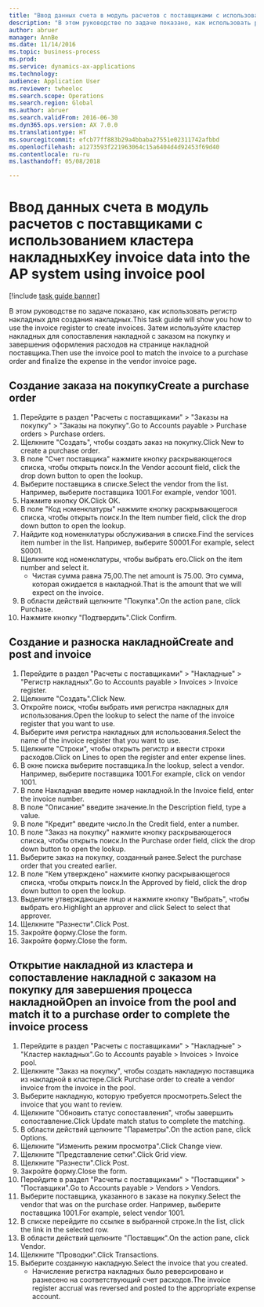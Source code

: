 ```yaml
--- 
title: "Ввод данных счета в модуль расчетов с поставщиками с использованием кластера накладных"
description: "В этом руководстве по задаче показано, как использовать регистр накладных для создания накладных."
author: abruer
manager: AnnBe
ms.date: 11/14/2016
ms.topic: business-process
ms.prod: 
ms.service: dynamics-ax-applications
ms.technology: 
audience: Application User
ms.reviewer: twheeloc
ms.search.scope: Operations
ms.search.region: Global
ms.author: abruer
ms.search.validFrom: 2016-06-30
ms.dyn365.ops.version: AX 7.0.0
ms.translationtype: HT
ms.sourcegitcommit: efcb77ff883b29a4bbaba27551e02311742afbbd
ms.openlocfilehash: a1273593f221963064c15a6404d4d92453f69d40
ms.contentlocale: ru-ru
ms.lasthandoff: 05/08/2018

---
```

# <a name="key-invoice-data-into-the-ap-system-using-invoice-pool"></a><span data-ttu-id="52e13-103">Ввод данных счета в модуль расчетов с поставщиками с использованием кластера накладных</span><span class="sxs-lookup"><span data-stu-id="52e13-103">Key invoice data into the AP system using invoice pool</span></span>

[!include [task guide banner](../../includes/task-guide-banner.md)]

<span data-ttu-id="52e13-104">В этом руководстве по задаче показано, как использовать регистр накладных для создания накладных.</span><span class="sxs-lookup"><span data-stu-id="52e13-104">This task guide will show you how to use the invoice register to create invoices.</span></span>  <span data-ttu-id="52e13-105">Затем используйте кластер накладных для сопоставления накладной с заказом на покупку и завершения оформления расходов на странице накладной поставщика.</span><span class="sxs-lookup"><span data-stu-id="52e13-105">Then use the invoice pool to match the invoice to a purchase order and finalize the expense in the vendor invoice page.</span></span>


## <a name="create-a-purchase-order"></a><span data-ttu-id="52e13-106">Создание заказа на покупку</span><span class="sxs-lookup"><span data-stu-id="52e13-106">Create a purchase order</span></span>
1. <span data-ttu-id="52e13-107">Перейдите в раздел "Расчеты с поставщиками" > "Заказы на покупку" > "Заказы на покупку".</span><span class="sxs-lookup"><span data-stu-id="52e13-107">Go to Accounts payable > Purchase orders > Purchase orders.</span></span>
2. <span data-ttu-id="52e13-108">Щелкните "Создать", чтобы создать заказ на покупку.</span><span class="sxs-lookup"><span data-stu-id="52e13-108">Click New to create a purchase order.</span></span>
3. <span data-ttu-id="52e13-109">В поле "Счет поставщика" нажмите кнопку раскрывающегося списка, чтобы открыть поиск.</span><span class="sxs-lookup"><span data-stu-id="52e13-109">In the Vendor account field, click the drop down button to open the lookup.</span></span>
4. <span data-ttu-id="52e13-110">Выберите поставщика в списке.</span><span class="sxs-lookup"><span data-stu-id="52e13-110">Select the vendor from the list.</span></span> <span data-ttu-id="52e13-111">Например, выберите поставщика 1001.</span><span class="sxs-lookup"><span data-stu-id="52e13-111">For example, vendor 1001.</span></span>
5. <span data-ttu-id="52e13-112">Нажмите кнопку OK.</span><span class="sxs-lookup"><span data-stu-id="52e13-112">Click OK.</span></span>
6. <span data-ttu-id="52e13-113">В поле "Код номенклатуры" нажмите кнопку раскрывающегося списка, чтобы открыть поиск.</span><span class="sxs-lookup"><span data-stu-id="52e13-113">In the Item number field, click the drop down button to open the lookup.</span></span>
7. <span data-ttu-id="52e13-114">Найдите код номенклатуры обслуживания в списке.</span><span class="sxs-lookup"><span data-stu-id="52e13-114">Find the services item number in the list.</span></span> <span data-ttu-id="52e13-115">Например, выберите S0001.</span><span class="sxs-lookup"><span data-stu-id="52e13-115">For example, select S0001.</span></span>
8. <span data-ttu-id="52e13-116">Щелкните код номенклатуры, чтобы выбрать его.</span><span class="sxs-lookup"><span data-stu-id="52e13-116">Click on the item number and select it.</span></span>
    * <span data-ttu-id="52e13-117">Чистая сумма равна 75,00.</span><span class="sxs-lookup"><span data-stu-id="52e13-117">The net amount is 75.00.</span></span>  <span data-ttu-id="52e13-118">Это сумма, которая ожидается в накладной.</span><span class="sxs-lookup"><span data-stu-id="52e13-118">That is the amount that we will expect on the invoice.</span></span>  
9. <span data-ttu-id="52e13-119">В области действий щелкните "Покупка".</span><span class="sxs-lookup"><span data-stu-id="52e13-119">On the action pane, click Purchase.</span></span>
10. <span data-ttu-id="52e13-120">Нажмите кнопку "Подтвердить".</span><span class="sxs-lookup"><span data-stu-id="52e13-120">Click Confirm.</span></span>

## <a name="create-and-post-and-invoice"></a><span data-ttu-id="52e13-121">Создание и разноска накладной</span><span class="sxs-lookup"><span data-stu-id="52e13-121">Create and post and invoice</span></span>
1. <span data-ttu-id="52e13-122">Перейдите в раздел "Расчеты с поставщиками" > "Накладные" > "Регистр накладных".</span><span class="sxs-lookup"><span data-stu-id="52e13-122">Go to Accounts payable > Invoices > Invoice register.</span></span>
2. <span data-ttu-id="52e13-123">Щелкните "Создать".</span><span class="sxs-lookup"><span data-stu-id="52e13-123">Click New.</span></span>
3. <span data-ttu-id="52e13-124">Откройте поиск, чтобы выбрать имя регистра накладных для использования.</span><span class="sxs-lookup"><span data-stu-id="52e13-124">Open the lookup to select the name of the invoice register that you want to use.</span></span>
4. <span data-ttu-id="52e13-125">Выберите имя регистра накладных для использования.</span><span class="sxs-lookup"><span data-stu-id="52e13-125">Select the name of the invoice register that you want to use.</span></span>
5. <span data-ttu-id="52e13-126">Щелкните "Строки", чтобы открыть регистр и ввести строки расходов.</span><span class="sxs-lookup"><span data-stu-id="52e13-126">Click on Lines to open the register and enter expense lines.</span></span>
6. <span data-ttu-id="52e13-127">В окне поиска выберите поставщика.</span><span class="sxs-lookup"><span data-stu-id="52e13-127">In the lookup, select a vendor.</span></span> <span data-ttu-id="52e13-128">Например, выберите поставщика 1001.</span><span class="sxs-lookup"><span data-stu-id="52e13-128">For example, click on vendor 1001.</span></span>
7. <span data-ttu-id="52e13-129">В поле Накладная введите номер накладной.</span><span class="sxs-lookup"><span data-stu-id="52e13-129">In the Invoice field, enter the invoice number.</span></span>
8. <span data-ttu-id="52e13-130">В поле "Описание" введите значение.</span><span class="sxs-lookup"><span data-stu-id="52e13-130">In the Description field, type a value.</span></span>
9. <span data-ttu-id="52e13-131">В поле "Кредит" введите число.</span><span class="sxs-lookup"><span data-stu-id="52e13-131">In the Credit field, enter a number.</span></span>
10. <span data-ttu-id="52e13-132">В поле "Заказ на покупку" нажмите кнопку раскрывающегося списка, чтобы открыть поиск.</span><span class="sxs-lookup"><span data-stu-id="52e13-132">In the Purchase order field, click the drop down button to open the lookup.</span></span>
11. <span data-ttu-id="52e13-133">Выберите заказ на покупку, созданный ранее.</span><span class="sxs-lookup"><span data-stu-id="52e13-133">Select the purchase order that you created earlier.</span></span>
12. <span data-ttu-id="52e13-134">В поле "Кем утверждено" нажмите кнопку раскрывающегося списка, чтобы открыть поиск.</span><span class="sxs-lookup"><span data-stu-id="52e13-134">In the Approved by field, click the drop down button to open the lookup.</span></span>
13. <span data-ttu-id="52e13-135">Выделите утверждающее лицо и нажмите кнопку "Выбрать", чтобы выбрать его.</span><span class="sxs-lookup"><span data-stu-id="52e13-135">Highlight an approver and click Select to select that approver.</span></span>
14. <span data-ttu-id="52e13-136">Щелкните "Разнести".</span><span class="sxs-lookup"><span data-stu-id="52e13-136">Click Post.</span></span>
15. <span data-ttu-id="52e13-137">Закройте форму.</span><span class="sxs-lookup"><span data-stu-id="52e13-137">Close the form.</span></span>
16. <span data-ttu-id="52e13-138">Закройте форму.</span><span class="sxs-lookup"><span data-stu-id="52e13-138">Close the form.</span></span>

## <a name="open-an-invoice-from-the-pool-and-match-it-to-a-purchase-order-to-complete-the-invoice-process"></a><span data-ttu-id="52e13-139">Открытие накладной из кластера и сопоставление накладной с заказом на покупку для завершения процесса накладной</span><span class="sxs-lookup"><span data-stu-id="52e13-139">Open an invoice from the pool and match it to a purchase order to complete the invoice process</span></span>
1. <span data-ttu-id="52e13-140">Перейдите в раздел "Расчеты с поставщиками" > "Накладные" > "Кластер накладных".</span><span class="sxs-lookup"><span data-stu-id="52e13-140">Go to Accounts payable > Invoices > Invoice pool.</span></span>
2. <span data-ttu-id="52e13-141">Щелкните "Заказ на покупку", чтобы создать накладную поставщика из накладной в кластере.</span><span class="sxs-lookup"><span data-stu-id="52e13-141">Click Purchase order to create a vendor invoice from the invoice in the pool.</span></span>
3. <span data-ttu-id="52e13-142">Выберите накладную, которую требуется просмотреть.</span><span class="sxs-lookup"><span data-stu-id="52e13-142">Select the invoice that you want to review.</span></span>
4. <span data-ttu-id="52e13-143">Щелкните "Обновить статус сопоставления", чтобы завершить сопоставление.</span><span class="sxs-lookup"><span data-stu-id="52e13-143">Click Update match status to complete the matching.</span></span>
5. <span data-ttu-id="52e13-144">В области действий щелкните "Параметры".</span><span class="sxs-lookup"><span data-stu-id="52e13-144">On the action pane, click Options.</span></span>
6. <span data-ttu-id="52e13-145">Щелкните "Изменить режим просмотра".</span><span class="sxs-lookup"><span data-stu-id="52e13-145">Click Change view.</span></span>
7. <span data-ttu-id="52e13-146">Щелкните "Представление сетки".</span><span class="sxs-lookup"><span data-stu-id="52e13-146">Click Grid view.</span></span>
8. <span data-ttu-id="52e13-147">Щелкните "Разнести".</span><span class="sxs-lookup"><span data-stu-id="52e13-147">Click Post.</span></span>
9. <span data-ttu-id="52e13-148">Закройте форму.</span><span class="sxs-lookup"><span data-stu-id="52e13-148">Close the form.</span></span>
10. <span data-ttu-id="52e13-149">Перейдите в раздел "Расчеты с поставщиками" > "Поставщики" > "Поставщики".</span><span class="sxs-lookup"><span data-stu-id="52e13-149">Go to Accounts payable > Vendors > Vendors.</span></span>
11. <span data-ttu-id="52e13-150">Выберите поставщика, указанного в заказе на покупку.</span><span class="sxs-lookup"><span data-stu-id="52e13-150">Select the vendor that was on the purchase order.</span></span> <span data-ttu-id="52e13-151">Например, выберите поставщика 1001.</span><span class="sxs-lookup"><span data-stu-id="52e13-151">For example, select vendor 1001.</span></span>
12. <span data-ttu-id="52e13-152">В списке перейдите по ссылке в выбранной строке.</span><span class="sxs-lookup"><span data-stu-id="52e13-152">In the list, click the link in the selected row.</span></span>
13. <span data-ttu-id="52e13-153">В области действий щелкните "Поставщик".</span><span class="sxs-lookup"><span data-stu-id="52e13-153">On the action pane, click Vendor.</span></span>
14. <span data-ttu-id="52e13-154">Щелкните "Проводки".</span><span class="sxs-lookup"><span data-stu-id="52e13-154">Click Transactions.</span></span>
15. <span data-ttu-id="52e13-155">Выберите созданную накладную.</span><span class="sxs-lookup"><span data-stu-id="52e13-155">Select the invoice that you created.</span></span>
    * <span data-ttu-id="52e13-156">Начисление регистра накладных было реверсировано и разнесено на соответствующий счет расходов.</span><span class="sxs-lookup"><span data-stu-id="52e13-156">The invoice register accrual was reversed and posted to the appropriate expense account.</span></span>  


